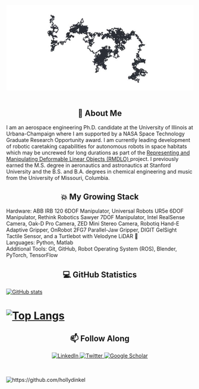 <br>
<div align="center">
  <img src="https://github.com/JeffersonAero/JeffersonAero/blob/main/random_walk.jpg" alt="banner" width="700px"/>
</div>
<br>

<h2 align="center">🚀 About Me </h2>
<p align="left">
I am an aerospace engineering Ph.D. candidate at the University of Illinois at Urbana-Champaign where I am supported by a NASA Space Technology Graduate Research Opportunity award. I am currently leading development of robotic caretaking capabilities for autonomous robots in space habitats which may be uncrewed for long durations as part of the <a href="https://github.com/RMDLO"> Representing and Manipulating Deformable Linear Objects (RMDLO) </a> project. I previously earned the M.S. degree in aeronautics and astronautics at Stanford University and the B.S. and B.A. degrees in chemical engineering and music from the University of Missouri, Columbia.  

<h2 align="center">💥 My Growing Stack</h2>
Hardware: ABB IRB 120 6DOF Manipulator, Universal Robots UR5e 6DOF Manipulator, Rethink Robotics Sawyer 7DOF Manipulator, Intel RealSense Camera, Oak-D Pro Camera, ZED Mini Stereo Camera, Robotiq Hand-E Adaptive Gripper, OnRobot 2FG7 Parallel-Jaw Gripper, DIGIT GelSight Tactile Sensor, and a Turtlebot with Velodyne LiDAR 🐢 
<br>
Languages: Python, Matlab
<br>
Additional Tools: Git, GitHub, Robot Operating System (ROS), Blender, PyTorch, TensorFlow
  
<h2  align="center">💻 GitHub Statistics </h2>

[![GitHub stats](https://github-readme-stats.vercel.app/api?username=hollydinkel&count_private=true)](https://github.com/hollydinkel)
# [![Top Langs](https://github-readme-stats.vercel.app/api/top-langs/?username=hollydinkel&layout=compact&langs_count=6&count_private=true)](https://github.com/hollydinkel)

<h2  align="center">📫 Follow Along </h2>
<p align="center">
<a target="_blank" href="https://www.linkedin.com/in/hollymdinkel">
  <img src="https://edent.github.io/SuperTinyIcons/images/svg/linkedin.svg" width="50px" title="LinkedIn"/>
</a>
<a target="_blank" href="https://twitter.com/Jefferson_Aero">
  <img src="https://edent.github.io/SuperTinyIcons/images/svg/twitter.svg" width="50px" title="Twitter"/>
</a>
<a target="_blank" href="https://scholar.google.com/citations?user=5LW2KOkAAAAJ&hl=en&oi=ao">
  <img src="https://edent.github.io/SuperTinyIcons/images/svg/google_scholar.svg" width="50px" title="Google Scholar"/>
</a>
  
</p>
 <br> <br>
  <img src="https://komarev.com/ghpvc/?username=hollydinkel" alt="https://github.com/hollydinkel" />
</p>
